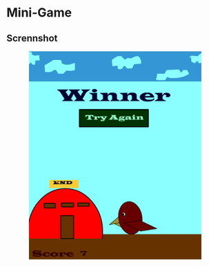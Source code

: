 # Mini-Game

<h2>Scrennshot</h2>

<div align="center">
    <img src="https://github.com/himashamadu/Mini-Game/blob/main/ScreenShot/Winner.PNG" width="400px"></img>
</div>
